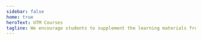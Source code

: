 ```yaml
---
sidebar: false
home: true
heroText: UTM Courses
tagline: We encourage students to supplement the learning materials from class with resources from the wider internet.
---
```


<ResourcesGrid :items="courses" color="#103667"/>

<script>
export default {
  data() {
    return {
      courses: [
        {
          title: "CSC207",
          icon: "csc207.svg",
          link: "/resources/csc207/",
          desc: "Intro to Software Design"
        },{
          title: "CSC358",
          icon: "csc358.svg",
          link: "/resources/csc358/",
          desc: "Principles of Computer Networks"
        },{
          title: "MAT102",
          icon: "mat102.svg",
          link: "/resources/mat102/",
          desc: "Intro to Mathematical Proofs"
        },
      ]
    }
  }
}
</script>
